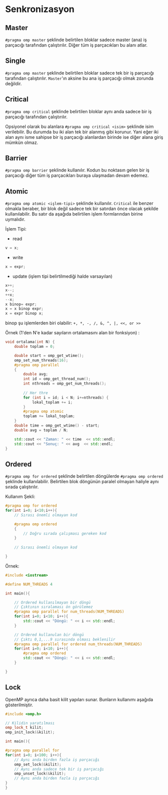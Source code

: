 # Senkronizasyon

## Master

`#pragma omp master` şeklinde belirtilen bloklar sadece master (ana) iş parçacığı tarafından çalıştırılır. Diğer tüm iş parçacıkları bu alanı atlar.

## Single

`#pragma omp master` şeklinde belirtilen bloklar sadece tek bir iş parçacığı tarafından çalıştırılır. `Master`'ın aksine bu ana iş parçacığı olmak zorunda değildir.


## Critical

`#pragma omp critical` şeklinde belirtilen bloklar aynı anda sadece bir iş parçacığı tarafından çalıştırılır.

Opsiyonel olarak bu alanlara `#pragma omp critical <isim>` şeklinde isim verilebilir. Bu durumda bu iki alan tek bir alanmış gibi korunur. Yani eğer iki alan aynı isme sahipse bir iş parçacığı alanlardan birinde ise diğer alana giriş mümkün olmaz.

## Barrier

`#pragma omp barrier` şeklinde kullanılır. Kodun bu noktasın gelen bir iş parçacığı diğer tüm iş parçacıkları buraya ulaşmadan devam edemez.

## Atomic

`#pragma omp atomic <işlem-tipi>` şeklinde kullanılır. `Critical` ile benzer olmakla beraber, bir blok değil sadece tek bir satırdan önce olacak şekilde kullanılabilir. Bu satır da aşağıda belirtilen işlem formlarından birine uymalıdır.

İşlem Tipi:

- read

```cpp
v = x;
```

- write

```cpp
x = expr;
```

- update (işlem tipi belirtilmediği halde varsayılan)

```cpp
x++; 
x--; 
++x; 
--x; 
x binop= expr; 
x = x binop expr; 
x = expr binop x;
```

binop şu işlemlerden biri olabilir: `+, *, -, /, &, ^, |, <<, or >>`

Örnek (1'den N'e kadar sayıların ortalamasını alan bir fonksiyon) :

``` cpp
void ortalama(int N) {
    double toplam = 0;

    double start = omp_get_wtime();
    omp_set_num_threads(16);
    #pragma omp parallel
    {
        double avg;
        int id = omp_get_thread_num();
        int nthreads = omp_get_num_threads();
     
        // Her thre
        for (int i = id; i < N; i+=nthreads) {
            lokal_toplam += i;
        }
        #pragma omp atomic
        toplam += lokal_toplam;
    }
    double time = omp_get_wtime() - start;
    double avg = toplam / N;

    std::cout << "Zaman: " << time  << std::endl;
    std::cout << "Sonuç: " << avg  << std::endl;
}
```

## Ordered

`#pragma omp for ordered` şeklinde belirtilen döngülerde `#pragma omp ordered` şeklinde kullanılabilir. Belirtilen blok döngünün paralel olmayan haliyle aynı sırada çalıştırılır.

Kullanım Şekli:

```cpp
#pragma omp for ordered
for(int i=0; i<10;i++){
	// Sırası önemli olmayan kod

	#pragma omp ordered
	{
		// Doğru sırada çalışması gereken kod
	}
	
	// Sırası önemli olmayan kod

}
```

Örnek:

```cpp
#include <iostream>

#define NUM_THREADS 4

int main(){

	// Ordered kullanılmayan bir döngü
	// Çıktının sıralaması ön görülemez
    #pragma omp parallel for num_threads(NUM_THREADS)
    for(int i=0; i<10; i++){
        std::cout << "Döngü: " << i << std::endl;    
    }

	// Ordered kullanulan bir döngü
	// Çıktı 0,1,...9 sırasında olması beklenilir
    #pragma omp parallel for ordered num_threads(NUM_THREADS)
    for(int i=0; i<10; i++){
        #pragma omp ordered
        std::cout << "Döngü: " << i << std::endl;    
    }

}
```

## Lock

OpenMP ayrıca daha basit kilit yapıları sunar. Bunların kullanımı aşağıda gösterilmiştir.

```cpp
#include <omp.h>

// Kilidin yaratılması
omp_lock_t kilit; 
omp_init_lock(&kilit);

int main(){

#pragma omp parallel for
for(int i=0; i<100; i++){
	// Aynı anda birden fazla iş parçacığı
	omp_set_lock(&kilit);
	// Aynı anda sadece tek bir iş parçacığı
	omp_unset_lock(&kilit);
	// Aynı anda birden fazla iş parçacığı
}
}
```
